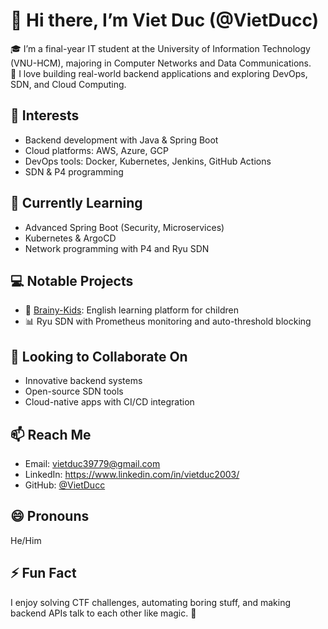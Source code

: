 # 👋 Hi there, I’m Viet Duc (@VietDucc)

🎓 I’m a final-year IT student at the University of Information Technology (VNU-HCM), majoring in Computer Networks and Data Communications.  
🚀 I love building real-world backend applications and exploring DevOps, SDN, and Cloud Computing.

## 👀 Interests
- Backend development with Java & Spring Boot
- Cloud platforms: AWS, Azure, GCP
- DevOps tools: Docker, Kubernetes, Jenkins, GitHub Actions
- SDN & P4 programming

## 🌱 Currently Learning
- Advanced Spring Boot (Security, Microservices)
- Kubernetes & ArgoCD
- Network programming with P4 and Ryu SDN


## 💻 Notable Projects
- 🧠 [Brainy-Kids](https://brainykidslearn.id.vn/): English learning platform for children
- 📊 Ryu SDN with Prometheus monitoring and auto-threshold blocking

## 🤝 Looking to Collaborate On
- Innovative backend systems
- Open-source SDN tools
- Cloud-native apps with CI/CD integration

## 📫 Reach Me
- Email: vietduc39779@gmail.com
- LinkedIn: https://www.linkedin.com/in/vietduc2003/
- GitHub: [@VietDucc](https://github.com/VietDucc)

## 😄 Pronouns
He/Him

## ⚡ Fun Fact
I enjoy solving CTF challenges, automating boring stuff, and making backend APIs talk to each other like magic. 🚀

<!---
VietDucc/VietDucc is a ✨ special ✨ repository because its `README.md` (this file) appears on your GitHub profile.
You can click the Preview link to take a look at your changes.
--->
